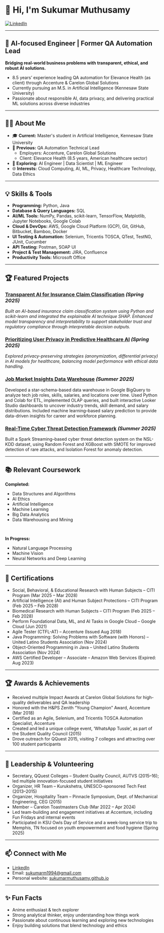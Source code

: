 # 👋 Hi, I'm Sukumar Muthusamy

[![LinkedIn](https://img.shields.io/badge/LinkedIn-blue?style=flat&logo=linkedin&logoColor=white)](https://www.linkedin.com/in/sukumarmuthusamy/)

---

## 🚀 AI-focused Engineer | Former QA Automation Lead

**Bridging real-world business problems with transparent, ethical, and robust AI solutions.**
- 8.5 years’ experience leading QA automation for Elevance Health (as client) through Accenture & Carelon Global Solutions
- Currently pursuing an M.S. in Artificial Intelligence (Kennesaw State University)
- Passionate about responsible AI, data privacy, and delivering practical ML solutions across diverse industries

---

## 👨‍💻 About Me

- 🎓 **Current:** Master's student in Artificial Intelligence, Kennesaw State University  
- 💼 **Previous:** QA Automation Technical Lead  
     - Employers: Accenture, Carelon Global Solutions  
     - Client: Elevance Health (8.5 years, American healthcare sector)  
- 🧭 **Exploring:** AI Engineer | Data Scientist | ML Engineer  
- 🌐 **Interests:** Cloud Computing, AI, ML, Privacy, Healthcare Technology, Data Ethics
---

## 💡 Skills & Tools

- **Programming:** Python, Java
- **Database & Query Languages:** SQL
- **AI/ML Tools:** NumPy, Pandas, scikit-learn, TensorFlow, Matplotlib, Jupyter Notebooks, Google Colab
- **Cloud & DevOps:** AWS, Google Cloud Platform (GCP), Git, GitHub, Bitbucket, Bamboo, Docker
- **UI Testing & Automation:** Selenium, Tricentis TOSCA, QTest, TestNG, JUnit, Cucumber
- **API Testing:** Postman, SOAP UI
- **Project & Test Management:** JIRA, Confluence
- **Productivity Tools:** Microsoft Office

---

## 🏆 Featured Projects

### [Transparent AI for Insurance Claim Classification](#) *(Spring 2025)*
*Built an AI-based insurance claim classification system using Python and scikit-learn and integrated the explainable AI technique SHAP. Enhanced model transparency and interpretability to support stakeholder trust and regulatory compliance through interpretable decision outputs.*

### [Prioritizing User Privacy in Predictive Healthcare AI](#) *(Spring 2025)*
*Explored privacy-preserving strategies (anonymization, differential privacy) in AI models for healthcare, balancing model performance with ethical data handling.*

### [Job Market Insights Data Warehouse](#) *(Summer 2025)*
Developed a star-schema-based data warehouse in Google BigQuery to analyze tech job roles, skills, salaries, and locations over time. Used Python and Colab for ETL, implemented OLAP queries, and built interactive Looker Studio dashboards to uncover industry trends, skill demand, and salary distributions. Included machine learning–based salary prediction to provide data-driven insights for career and workforce planning.

### [Real-Time Cyber Threat Detection Framework](#) *(Summer 2025)*
Built a Spark Streaming–based cyber threat detection system on the NSL-KDD dataset, using Random Forest and XGBoost with SMOTE for improved detection of rare attacks, and Isolation Forest for anomaly detection.

---

## 📚 Relevant Coursework

**Completed:**

- Data Structures and Algorithms
- AI Ethics
- Artificial Intelligence
- Machine Learning
- Big Data Analytics
- Data Warehousing and Mining

<br/>

**In Progress:**

- Natural Language Processing
- Machine Vision
- Neural Networks and Deep Learning
---

## 🏅 Certifications

- Social, Behavioral, & Educational Research with Human Subjects – CITI Program (Mar 2025 – Mar 2028)
- Artificial Intelligence (AI) and Human Subject Protections – CITI Program (Feb 2025 – Feb 2028)
- Biomedical Research with Human Subjects – CITI Program (Feb 2025 – Feb 2028)
- Perform Foundational Data, ML, and AI Tasks in Google Cloud – Google Cloud (Jun 2021)
- Agile Tester (CTFL-AT) – Accenture (Issued Aug 2018)
- Java Programming: Solving Problems with Software (with Honors) – United Latino Students Association (Nov 2024)
- Object-Oriented Programming in Java – United Latino Students Association (Nov 2024)
- AWS Certified Developer – Associate – Amazon Web Services (Expired: Aug 2023)

---

## 🏆 Awards & Achievements

- Received multiple Impact Awards at Carelon Global Solutions for high-quality deliverables and QA leadership
- Honored with the H&PS Zenith “Young Champion” Award, Accenture (Mar 2018)
- Certified as an Agile, Selenium, and Tricentis TOSCA Automation Specialist, Accenture
- Created and led a unique college event, ‘WhatsApp Tussle’, as part of the Student Quality Council (2015)
- Drove outreach for QQuest 2015, visiting 7 colleges and attracting over 100 student participants

---

## 🤝 Leadership & Volunteering

- Secretary, QQuest Colleges – Student Quality Council, AUTVS (2015–16); led multiple innovation-focused student initiatives
- Organizer, HR Team – Kurukshetra, UNESCO-sponsored Tech Fest (2013–2015)
- Organizer, Hospitality Team – Pinnacle Symposium, Dept. of Mechanical Engineering, CEG (2015)
- Member – Carelon Toastmasters Club (Mar 2022 – Apr 2024)
- Led team-building and engagement initiatives at Accenture, including Fun Fridays and internal events
- Participated in KSU Owls Day of Service and a week-long service trip to Memphis, TN focused on youth empowerment and food hygiene (Spring 2025)

---

## 📫 Connect with Me

- [LinkedIn](https://www.linkedin.com/in/sukumarmuthusamy/)
- Email: [sukumarm1994@gmail.com](mailto:sukumarm1994@gmail.com)
- Personal website: [sukumarmuthusamy.github.io](https://sukumarmuthusamy.github.io)

---

## ✨ Fun Facts

- Anime enthusiast & tech explorer
- Strong analytical thinker, enjoy understanding how things work
- Passionate about continuous learning and exploring new technologies
- Enjoy building solutions that blend technology and ethics
